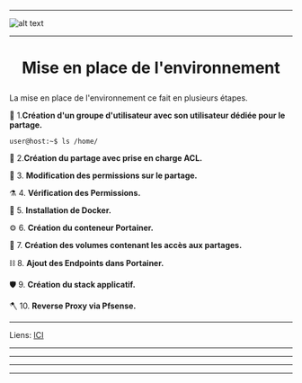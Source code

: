 ****
![alt text][LOGO]
****
# **<p align=center>Mise en place de l'environnement</align>** #

La mise en place de l'environnement ce fait en plusieurs étapes.


:satellite:	  1.**Création d'un groupe d'utilisateur avec son utilisateur dédiée pour le partage.**
````console
user@host:~$ ls /home/
````

:microscope:  2.**Création du partage avec prise en charge ACL.**
  
:petri_dish:	3. **Modification des permissions sur le partage.**

:alembic:     4. **Vérification des Permissions.**
  
:test_tube:   5. **Installation de Docker.**
  
:gear:        6. **Création du conteneur Portainer.**
  
:magnet:	    7. **Création des volumes contenant les accès aux partages.**

:chains:      8. **Ajout des Endpoints dans Portainer.**
  
:shield:      9. **Création du stack applicatif.**
  
:axe:         10. **Reverse Proxy via Pfsense.**
  


****
Liens: [ICI][LINES_1]
****


----
****
____
####


[LOGO]: https://www.clipartmax.com/png/full/146-1469802_logo-logo-docker.png
[LINES_1]: #
